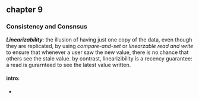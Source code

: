 ## chapter 9

### Consistency and Consnsus

***Linearizability***: the illusion of having just one copy of the data, even though they are replicated, by using *compare-and-set* or *linearzable read and write* to ensure that whenever a user saw the new value, there is no chance that others see the stale value. by contrast, linearizibility is a recency guarantee: a read is gurarnteed to see the latest value written.

#### intro:
- 